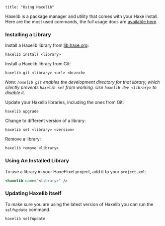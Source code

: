 ```
title: "Using Haxelib"
```

Haxelib is a package manager and utility that comes with your Haxe install. Here are the most used commands, the full usage docs are [available here](https://lib.haxe.org/documentation/using-haxelib/).

### Installing a Library

Install a Haxelib library from [lib.haxe.org](http://lib.haxe.org/):

```
haxelib install <library>
```

Install a Haxelib library from Git:

```
haxelib git <library> <url> <branch>
```

_Note: `haxelib git` enables the development directory for that library, which silently prevents `haxelib set` from working. Use `haxelib dev <library>` to disable it._

Update your Haxelib libraries, including the ones from Git:

```
haxelib upgrade
```

Change to different version of a library:

```
haxelib set <library> <version>
```

Remove a library:

```
haxelib remove <library>
```

### Using An Installed Library

To use a library in your HaxeFlixel project, add it to your `project.xml`:

```xml
<haxelib name="<library>" />
```

### Updating Haxelib itself

To make sure you are using the latest version of Haxelib you can run the `selfupdate` command.

```
haxelib selfupdate
```
